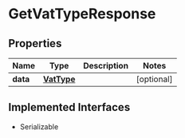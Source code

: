 

# GetVatTypeResponse


## Properties

| Name | Type | Description | Notes |
|------------ | ------------- | ------------- | -------------|
|**data** | [**VatType**](VatType.md) |  |  [optional] |


## Implemented Interfaces

* Serializable


